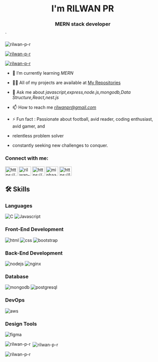 <h1 align="center"> I'm RILWAN PR</h1>
<h3 align="center">MERN stack developer</h3>
`

<p align="left"> <img src="https://komarev.com/ghpvc/?username=rilwan-p-r&label=Profile%20views&color=0e75b6&style=flat" alt="rilwan-p-r" /> </p>

<p align="left"> <a href="https://github.com/ryo-ma/github-profile-trophy"><img src="https://github-profile-trophy.vercel.app/?username=rilwan-pr" alt="rilwan-p-r" /></a> </p>

<p align="left"> <a href="https://x.com/Rilwan78532026" target="blank"><img src="https://img.shields.io/twitter/follow/rilwan-p-r?logo=twitter&style=for-the-badge" alt="rilwan-p-r" /></a> </p>




- 🌱 I’m currently learning *MERN*

- 👨‍💻 All of my projects are available at [My Repositories](https://github.com/rilwan-p-r?tab=repositories)

- 💬 Ask me about *javascript,express,node.js,mongodb,Data Structure,React,nest.js*

- 📫 How to reach me *rilwanpr@gmail.com*

- ⚡ Fun fact : Passionate about football, avid reader, coding enthusiast, avid gamer, and
- relentless problem solver 
- constantly seeking new challenges to conquer.


<h3 align="left">Connect with me:</h3>
<p align="left">
<a href="https://x.com/Rilwan78532026" target="blank"><img align="center" src="https://raw.githubusercontent.com/rahuldkjain/github-profile-readme-generator/master/src/images/icons/Social/twitter.svg" alt="https://x.com/Rilwan78532026" height="30" width="40" /></a>
<a href="https://www.linkedin.com/in/rilwan-p-r/" target="blank"><img align="center" src="https://raw.githubusercontent.com/rahuldkjain/github-profile-readme-generator/master/src/images/icons/Social/linked-in-alt.svg" alt="rilwan-p-r" height="30" width="40" /></a>
<a href="https://www.facebook.com/profile.php?id=100008851752041" target="blank"><img align="center" src="https://raw.githubusercontent.com/rahuldkjain/github-profile-readme-generator/master/src/images/icons/Social/facebook.svg" alt="https://www.facebook.com/profile.php?id=100008851752041" height="30" width="40" /></a>
<a href="https://www.instagram.com/rilwa.n__/" target="blank"><img align="center" src="https://raw.githubusercontent.com/rahuldkjain/github-profile-readme-generator/master/src/images/icons/Social/instagram.svg" alt="minhaaal." height="30" width="40" /></a>
<a href="https://leetcode.com/u/rilwanpr/" target="blank"><img align="center" src="https://raw.githubusercontent.com/rahuldkjain/github-profile-readme-generator/master/src/images/icons/Social/leet-code.svg" alt="https://leetcode.com/u/rilwanpr/" height="30" width="40" /></a>
</p>

## 🛠 Skills

### Languages

![C](https://img.shields.io/badge/C-317823?style=for-the-badge&logo=C%20&logoColor=white)
![Javascript](https://img.shields.io/badge/JavaScript-323330?style=for-the-badge&logo=javascript&logoColor=F7DF1E)

### Front-End Development

![html](https://img.shields.io/badge/HTML5-E34F26?style=for-the-badge&logo=html5&logoColor=white)
![css](https://img.shields.io/badge/CSS3-1572B6?style=for-the-badge&logo=css3&logoColor=white)
![bootstrap](https://img.shields.io/badge/Bootstrap-563D7C?style=for-the-badge&logo=bootstrap&logoColor=white)

### Back-End Development

![nodejs](https://img.shields.io/badge/Node.js-43853D?style=for-the-badge&logo=node.js&logoColor=white)
![nginx](https://img.shields.io/badge/Nginx-009900?style=for-the-badge&logo=nginx&logoColor=white)

### Database

![mongodb](https://img.shields.io/badge/MongoDB-4EA94B?style=for-the-badge&logo=mongodb&logoColor=white)
![postgresql](https://img.shields.io/badge/PostgreSQL-316192?style=for-the-badge&logo=postgresql&logoColor=white)

### DevOps

![aws](https://img.shields.io/badge/AWS-232F3E?style=for-the-badge&logo=amazon-aws&logoColor=white)

### Design Tools

![figma](https://img.shields.io/badge/figma-000000?style=for-the-badge&logo=figma&logoColor=white)


<p><img align="left" src="https://github-readme-stats.vercel.app/api/top-langs?username=rilwan-p-r&show_icons=true&locale=en&layout=compact" alt="rilwan-p-r" /></p>

<p>&nbsp;<img align="center" src="https://github-readme-stats.vercel.app/api?username=rilwan-p-r&show_icons=true&locale=en" alt="rilwan-p-r" /></p>

<p><img align="center" src="https://github-readme-streak-stats.herokuapp.com/?user=rilwan-p-r&" alt="rilwan-p-r" /></p>
